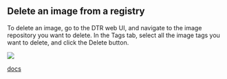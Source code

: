 ## Delete an image from a registry

To delete an image, go to the DTR web UI, and navigate to the image repository you want to delete. In the Tags tab, select all the image tags you want to delete, and click the Delete button.

<img src="https://docs.docker.com/datacenter/dtr/2.0/images/delete-an-image-1.png" />

[docs](https://docs.docker.com/datacenter/dtr/2.0/repos-and-images/delete-an-image/)
